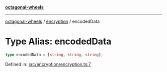 [**octagonal-wheels**](../../README.md)

***

[octagonal-wheels](../../modules.md) / [encryption](../README.md) / encodedData

# Type Alias: encodedData

```ts
type encodedData = [string, string, string];
```

Defined in: [src/encryption/encryption.ts:7](https://github.com/vrtmrz/octagonal-wheels/blob/main/src/encryption/encryption.ts#L7)
